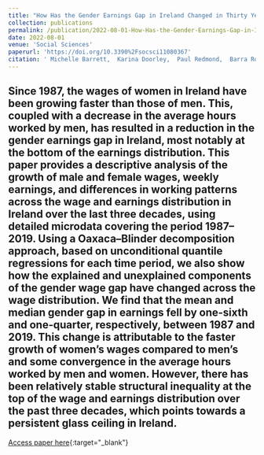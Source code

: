 ```yaml
---
title: "How Has the Gender Earnings Gap in Ireland Changed in Thirty Years?"
collection: publications
permalink: /publication/2022-08-01-How-Has-the-Gender-Earnings-Gap-in-Ireland-Changed-in-Thirty-Years
date: 2022-08-01
venue: 'Social Sciences'
paperurl: 'https://doi.org/10.3390%2Fsocsci11080367'
citation: ' Michelle Barrett,  Karina Doorley,  Paul Redmond,  Barra Roantree, &quot;How Has the Gender Earnings Gap in Ireland Changed in Thirty Years?.&quot; Social Sciences, 2022.'
---
```

Since 1987, the wages of women in Ireland have been growing faster than those of men. This, coupled with a decrease in the average hours worked by men, has resulted in a reduction in the gender earnings gap in Ireland, most notably at the bottom of the earnings distribution. This paper provides a descriptive analysis of the growth of male and female wages, weekly earnings, and differences in working patterns across the wage and earnings distribution in Ireland over the last three decades, using detailed microdata covering the period 1987–2019. Using a Oaxaca–Blinder decomposition approach, based on unconditional quantile regressions for each time period, we also show how the explained and unexplained components of the gender wage gap have changed across the wage distribution. We find that the mean and median gender gap in earnings fell by one-sixth and one-quarter, respectively, between 1987 and 2019. This change is attributable to the faster growth of women’s wages compared to men’s and some convergence in the average hours worked by men and women. However, there has been relatively stable structural inequality at the top of the wage and earnings distribution over the past three decades, which points towards a persistent glass ceiling in Ireland.
---
[Access paper here](https://doi.org/10.3390%2Fsocsci11080367){:target="_blank"}
